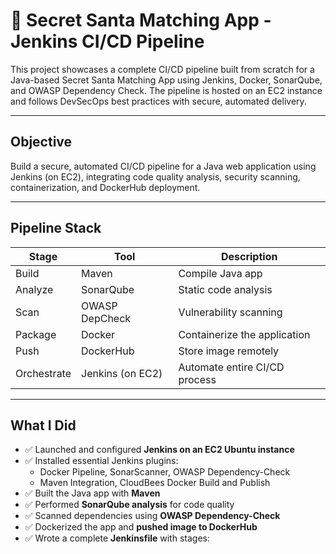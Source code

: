 # 🎅 Secret Santa Matching App - Jenkins CI/CD Pipeline 

This project showcases a complete CI/CD pipeline built from scratch for a Java-based Secret Santa Matching App using Jenkins, Docker, SonarQube, and OWASP Dependency Check. The pipeline is hosted on an EC2 instance and follows DevSecOps best practices with secure, automated delivery.

---

## Objective

Build a secure, automated CI/CD pipeline for a Java web application using Jenkins (on EC2), integrating code quality analysis, security scanning, containerization, and DockerHub deployment.

---

## Pipeline Stack

| Stage         | Tool               | Description                                |
|---------------|--------------------|--------------------------------------------|
| Build         | Maven              | Compile Java app                           |
| Analyze       | SonarQube          | Static code analysis                       |
| Scan          | OWASP DepCheck     | Vulnerability scanning                     |
| Package       | Docker             | Containerize the application               |
| Push          | DockerHub          | Store image remotely                       |
| Orchestrate   | Jenkins (on EC2)   | Automate entire CI/CD process              |

---

##  What I Did

- ✅ Launched and configured **Jenkins on an EC2 Ubuntu instance**
- ✅ Installed essential Jenkins plugins:
  - Docker Pipeline, SonarScanner, OWASP Dependency-Check
  - Maven Integration, CloudBees Docker Build and Publish
- ✅ Built the Java app with **Maven**
- ✅ Performed **SonarQube analysis** for code quality
- ✅ Scanned dependencies using **OWASP Dependency-Check**
- ✅ Dockerized the app and **pushed image to DockerHub**
- ✅ Wrote a complete **Jenkinsfile** with stages:

